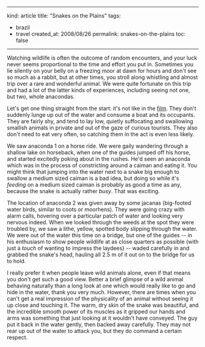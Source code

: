 -----
kind: article
title: "Snakes on the Plains"
tags:
- brazil
- travel
created_at: 2008/08/26
permalink: snakes-on-the-plains
toc: false
-----

<p>Watching wildlife is often the outcome of random encounters, and your luck never seems proportional to the time and effort you put in. Sometimes you lie silently on your belly on a freezing moor at dawn for hours and don't see so much as a rabbit, but at other times, you stroll along whistling and almost trip over a rare and wonderful animal. We were quite fortunate on this trip and had a lot of the latter kinds of experiences, including seeing not one, but two, whole anacondas.</p>

<p>Let's get one thing straight from the start: it's not like in the <a href="http://www.imdb.com/title/tt0118615/">film</a>. They don't suddenly lunge up out of the water and consume a boat and its occupants. They are fairly shy, and tend to lay low, quietly suffocating and swallowing smallish animals in private and out of the gaze of curious tourists. They also don't need to eat very often, so catching them in the act is even less likely.</p>

<p>We saw anaconda 1 on a horse ride. We were gaily wandering through a shallow lake on horseback, when one of the guides jumped off his horse, and started excitedly poking about in the rushes. He'd seen an anaconda which was in the process of constricting around a caiman and eating it. You might think that jumping into the water next to a snake big enough to swallow a medium sized caiman is a bad idea, but doing so while it's <em>feeding</em> on a medium sized caiman is probably as good a time as any, because the snake is actually rather <em>busy</em>. That was exciting.</p>

<p>The location of anaconda 2 was given away by some jacanas (big-footed water birds, similar to coots or moorhens). They were going crazy with alarm calls, hovering over a particular patch of water and looking very nervous indeed. When we looked through the weeds at the spot they were troubled by, we saw a lithe, yellow, spotted body slipping through the water. We were out of the water this time on a bridge, but one of the guides -- in his enthusiasm to show people wildlife at as close quarters as possible (with just a <em>touch</em> of wanting to impress the laydees) -- waded carefully in and grabbed the snake's head, hauling all 2.5 m of it out on to the bridge for us to hold.</p>

<p>I really prefer it when people leave wild animals alone, even if that means you don't get such a good view. Better a brief glimpse of a wild animal behaving naturally than a long look at one which would really like to go and hide in the water, thank you very much. However, there are times when you can't get a real impression of the physicality of an animal without seeing it up close and touching it. The warm, dry skin of the snake was beautiful, and the incredible smooth power of its muscles as it gripped our hands and arms was something that just looking at it wouldn't have conveyed. The guy put it back in the water gently, then backed away carefully. They may not rear up out of the water to attack you, but they do command a certain respect.</p>


